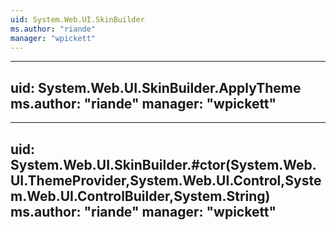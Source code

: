 ```yaml
---
uid: System.Web.UI.SkinBuilder
ms.author: "riande"
manager: "wpickett"
---
```


---
uid: System.Web.UI.SkinBuilder.ApplyTheme
ms.author: "riande"
manager: "wpickett"
---

---
uid: System.Web.UI.SkinBuilder.#ctor(System.Web.UI.ThemeProvider,System.Web.UI.Control,System.Web.UI.ControlBuilder,System.String)
ms.author: "riande"
manager: "wpickett"
---
